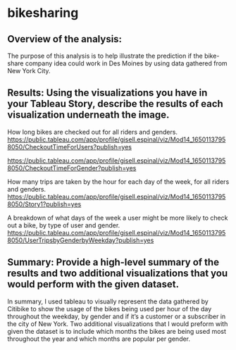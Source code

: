 # bikesharing
## Overview of the analysis:
The purpose of this analysis is to help illustrate the prediction if the bike-share company idea could work in Des Moines by using data gathered from New York City.

## Results: Using the visualizations you have in your Tableau Story, describe the results of each visualization underneath the image.
How long bikes are checked out for all riders and genders.
https://public.tableau.com/app/profile/gisell.espinal/viz/Mod14_16501137958050/CheckoutTimeForUsers?publish=yes

https://public.tableau.com/app/profile/gisell.espinal/viz/Mod14_16501137958050/CheckoutTimeForGender?publish=yes

How many trips are taken by the hour for each day of the week, for all riders and genders.
https://public.tableau.com/app/profile/gisell.espinal/viz/Mod14_16501137958050/Story1?publish=yes

A breakdown of what days of the week a user might be more likely to check out a bike, by type of user and gender.
https://public.tableau.com/app/profile/gisell.espinal/viz/Mod14_16501137958050/UserTripsbyGenderbyWeekday?publish=yes

## Summary: Provide a high-level summary of the results and two additional visualizations that you would perform with the given dataset.
In summary, I used tableau to visually represent the data gathered by Citibike to show the usage of the bikes being used per hour of the day throughout the weekday, by gender and if it’s a customer or a subscriber in the city of New York. Two additional visualizations that I would preform with given the dataset is to include which months the bikes are being used most throughout the year and which months are popular per gender.
